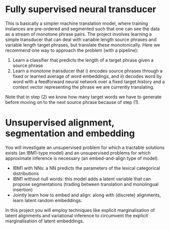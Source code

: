 
# Fully supervised neural transducer

This is basically a simpler machine translation model, where training instances are pre-ordered and segmented such that one can see the data as a stream of monotone phrase pairs. The project involves learning a simple transducer that can deal with variable length source phrases and variable length target phrases, but translate these monotonically. Here we recommend one way to approach the problem (with a pipeline):

1. Learn a classifier that predicts the length of a target phrase given a source phrase
2. Learn a monotone transducer that i) encodes source phrases through a fixed or learned average of word embeddings, and ii) decodes word by word with a feedforward neural network over a fixed target history and a context vector representing the phrase we are currently translating. 

Note that in step (2) we know how many target words we have to generate before moving on to the next source phrase because of step (1).

# Unsupervised alignment, segmentation and embedding

You will investigate an unsupervised problem for which a tractable solutions exists (an IBM1-type model) and an unsupervised problems for which approximate inference is necessary (an embed-and-align type of model).

* IBM1 with NNs: a NN predicts the parameters of the lexical categorical distributions
* IBM1 without null words: this model adds a latent variable that can propose segmentations (trading between translation and monolingual insertion)
* Jointly learn how to embed and align: along with (discrete) alignments, learn latent random embeddings.

In this project you will employ techniques like explicit marginalisation of latent alignments and variational inference to circumvent the explicit marginalisation of latent embeddings.


